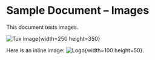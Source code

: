 Sample Document – Images
========================

This document tests images.

![Tux image](https://upload.wikimedia.org/wikipedia/commons/a/a0/Tux.svg){width=250 height=350}

Here is an inline image: ![Logo](http://example.com/logo.png){width=100 height=50}.